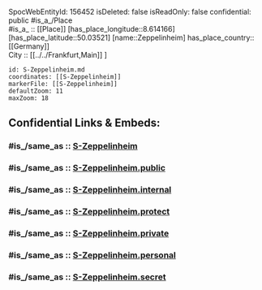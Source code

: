 ﻿---
location:
- 50.03521
- 8.614166
mapmarker: train
mapzoom:
- 8
- 18
tags:
- geo/station/train
type: Station
---

SpocWebEntityId: 156452
isDeleted: false
isReadOnly: false
confidential: public
#is_a_/Place  
#is_a_ :: [[Place]] 
[has_place_longitude::8.614166] 
[has_place_latitude::50.03521] 
[name::Zeppelinheim] 
has_place_country:: [[Germany]]  
City :: [[../../Frankfurt,Main]] ] 


```leaflet
id: S-Zeppelinheim.md
coordinates: [[S-Zeppelinheim]] 
markerFile: [[S-Zeppelinheim]] 
defaultZoom: 11 
maxZoom: 18
```


## Confidential Links & Embeds: 

### #is_/same_as :: [S-Zeppelinheim](S-Zeppelinheim.md) 

### #is_/same_as :: [S-Zeppelinheim.public](/_public/Earth/Continent/Europe/Europe~Central/Germany/Germany~West/Hessen/counties~Hessen/Frankfurt~Main/Stations-FFM~S/S-Zeppelinheim.public.md) 

### #is_/same_as :: [S-Zeppelinheim.internal](/_internal/Earth/Continent/Europe/Europe~Central/Germany/Germany~West/Hessen/counties~Hessen/Frankfurt~Main/Stations-FFM~S/S-Zeppelinheim.internal.md) 

### #is_/same_as :: [S-Zeppelinheim.protect](/_protect/Earth/Continent/Europe/Europe~Central/Germany/Germany~West/Hessen/counties~Hessen/Frankfurt~Main/Stations-FFM~S/S-Zeppelinheim.protect.md) 

### #is_/same_as :: [S-Zeppelinheim.private](/_private/Earth/Continent/Europe/Europe~Central/Germany/Germany~West/Hessen/counties~Hessen/Frankfurt~Main/Stations-FFM~S/S-Zeppelinheim.private.md) 

### #is_/same_as :: [S-Zeppelinheim.personal](/_personal/Earth/Continent/Europe/Europe~Central/Germany/Germany~West/Hessen/counties~Hessen/Frankfurt~Main/Stations-FFM~S/S-Zeppelinheim.personal.md) 

### #is_/same_as :: [S-Zeppelinheim.secret](/_secret/Earth/Continent/Europe/Europe~Central/Germany/Germany~West/Hessen/counties~Hessen/Frankfurt~Main/Stations-FFM~S/S-Zeppelinheim.secret.md)

